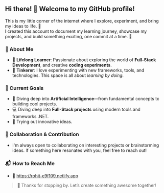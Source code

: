 ## Hi there! 👋 Welcome to my GitHub profile! 

This is my little corner of the internet where I explore, experiment, and bring my ideas to life. 🚀  
I created this account to document my learning journey, showcase my projects, and build something exciting, one commit at a time. 🌟  

### 🌟 About Me
- 🧠 **Lifelong Learner**: Passionate about exploring the world of **Full-Stack Development**, and creative **coding experiments**.
- 🔬 **Tinkerer**: I love experimenting with new frameworks, tools, and technologies. This space is all about *learning by doing*.


### 🔭 Current Goals
- 🌱 Diving deep into **Artificial Intelligence**—from fundamental concepts to building cool projects.  
- 💻  Diving deep into **Full-Stack projects** using modern tools and frameworks .NET.  
- 🧪 Trying out innovative ideas.

### 🤝 Collaboration & Contribution
- I'm always open to collaborating on interesting projects or brainstorming ideas. If something here resonates with you, feel free to reach out!  

### 📬 How to Reach Me
- 💌 https://rohit-e9f109.netlify.app

> 🌟 Thanks for stopping by. Let’s create something awesome together!
